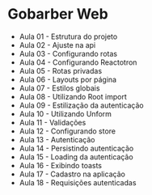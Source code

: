 # Gobarber Web

- Aula 01 - Estrutura do projeto
- Aula 02 - Ajuste na api
- Aula 03 - Configurando rotas
- Aula 04 - Configurando Reactotron
- Aula 05 - Rotas privadas
- Aula 06 - Layouts por página
- Aula 07 - Estilos globais
- Aula 08 - Utilizando Root import
- Aula 09 - Estilização da autenticação
- Aula 10 - Utilizando Unform
- Aula 11 - Validações
- Aula 12 - Configurando store
- Aula 13 - Autenticação
- Aula 14 - Persistindo autenticação
- Aula 15 - Loading da autenticação
- Aula 16 - Exibindo toasts
- Aula 17 - Cadastro na aplicação
- Aula 18 - Requisições autenticadas
